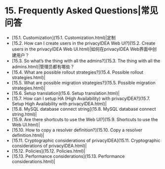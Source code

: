 # 15. Frequently Asked Questions|常见问答

* [15.1. Customization](15.1. Customization.html)|定制
* [15.2. How can I create users in the privacyIDEA Web UI?](15.2. Create users in the privacyIDEA Web UI.html)|如何在privacyIDEA Web界面中创建用户？
* [15.3. So what’s the thing with all the admins?](15.3. The thing with all the admins.html)|管理员都有哪些？
* [15.4. What are possible rollout strategies?](15.4. Possible rollout strategies.html)|
* [15.5. What are possible migration strategies?](15.5. Possible migration strategies.html)|
* [15.6. Setup translation](15.6. Setup translation.html)|
* [15.7. How can I setup HA (High Availability) with privacyIDEA?](15.7. Setup High Availability with privacyIDEA.html)|
* [15.8. MySQL database connect string](15.8. MySQL database connect string.html)|
* [15.9. Are there shortcuts to use the Web UI?](15.9. Shortcuts to use the Web UI.html)|
* [15.10. How to copy a resolver definition?](15.10. Copy a resolver definition.html)|
* [15.11. Cryptographic considerations of privacyIDEA](15.11. Cryptographic considerations of privacyIDEA.html)|
* [15.12. Policies](15.12. Policies.html)|
* [15.13. Performance considerations](15.13. Performance considerations.html)|